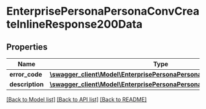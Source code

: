# EnterprisePersonaPersonaConvCreateInlineResponse200Data

## Properties
Name | Type | Description | Notes
------------ | ------------- | ------------- | -------------
**error_code** | [**\swagger_client\Model\EnterprisePersonaPersonaConvCreateErrorCode**](EnterprisePersonaPersonaConvCreateErrorCode.md) |  | 
**description** | [**\swagger_client\Model\EnterprisePersonaPersonaConvCreateDescription**](EnterprisePersonaPersonaConvCreateDescription.md) |  | 

[[Back to Model list]](../README.md#documentation-for-models) [[Back to API list]](../README.md#documentation-for-api-endpoints) [[Back to README]](../README.md)

